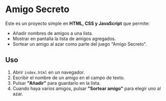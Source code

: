 # Amigo Secreto

Este es un proyecto simple en **HTML, CSS y JavaScript** que permite:

- Añadir nombres de amigos a una lista.
- Mostrar en pantalla la lista de amigos agregados.
- Sortear un amigo al azar como parte del juego "Amigo Secreto".

## Uso

1. Abrir `index.html` en un navegador.
2. Escribir el nombre de un amigo en el campo de texto.
3. Pulsar **"Añadir"** para guardarlo en la lista.
4. Cuando haya varios amigos, pulsar **"Sortear amigo"** para elegir uno al azar.
